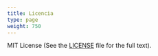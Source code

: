 ```yaml
---
title: Licencia
type: page
weight: 750
---
```


MIT License (See the [LICENSE](https://github.com/qontu/ngx-inline-editor/blob/master/LICENSE.MD) file for the full text).
